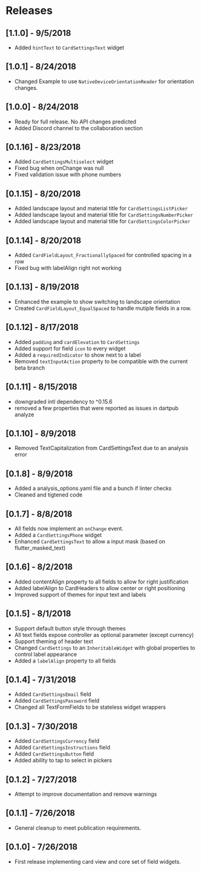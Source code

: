 # Releases

## [1.1.0] - 9/5/2018

* Added `hintText` to `CardSettingsText` widget

## [1.0.1] - 8/24/2018

* Changed Example to use `NativeDeviceOrientationReader` for orientation changes.

## [1.0.0] - 8/24/2018

* Ready for full release. No API changes predicted
* Added Discord channel to the collaboration section

## [0.1.16] - 8/23/2018

* Added `CardSettingsMultiselect` widget
* Fixed bug when onChange was null
* Fixed validation issue with phone numbers

## [0.1.15] - 8/20/2018

* Added landscape layout and material title for `CardSettingsListPicker`
* Added landscape layout and material title for `CardSettingsNumberPicker`
* Added landscape layout and material title for `CardSettingsColorPicker`

## [0.1.14] - 8/20/2018

* Added `CardFieldLayout_FractionallySpaced` for controlled spacing in a row
* Fixed bug with labelAlign right not working

## [0.1.13] - 8/19/2018

* Enhanced the example to show switching to landscape orientation
* Created `CardFieldLayout_EqualSpaced` to handle mutiple fields in a row.

## [0.1.12] - 8/17/2018

* Added `padding` and `cardElevation` to `CardSettings`
* Added support for field `icon` to every widget
* Added a `requiredIndicator` to show next to a label
* Removed `textInputAction` property to be compatible with the current beta branch

## [0.1.11] - 8/15/2018

* downgraded intl dependency to ^0.15.6
* removed a few properties that were reported as issues in dartpub analyze

## [0.1.10] - 8/9/2018

* Removed TextCapitalization from CardSettingsText due to an analysis error

## [0.1.8] - 8/9/2018

* Added a analysis_options.yaml file and a bunch if linter checks
* Cleaned and tigtened code

## [0.1.7] - 8/8/2018

* All fields now implement an `onChange` event.
* Added a `CardSettingsPhone` widget
* Enhanced `CardSettingsText` to allow a input mask (based on flutter_masked_text)

## [0.1.6] - 8/2/2018

* Added contentAlign property to all fields to allow for right justification
* Added labelAlign to CardHeaders to allow center or right positioning
* Improved support of themes for input text and labels

## [0.1.5] - 8/1/2018

* Support default button style through themes
* All text fields expose controller as optional parameter (except currency)
* Support theming of header text
* Changed `CardSettings` to an `InheritableWidget` with global properties to control label appearance
* Added a `labelAlign` property to all fields

## [0.1.4] - 7/31/2018

* Added `CardSettingsEmail` field
* Added `CardSettingsPassword` field
* Changed all TextFormFields to be stateless widget wrappers

## [0.1.3] - 7/30/2018

* Added `CardSettingsCurrency` field
* Added `CardSettingsInstructions` field
* Added `CardSettingsButton` field
* Added ability to tap to select in pickers

## [0.1.2] - 7/27/2018

* Attempt to improve documentation and remove warnings

## [0.1.1] - 7/26/2018

* General cleanup to meet publication requirements.

## [0.1.0] - 7/26/2018

* First release implementing card view and core set of field widgets.